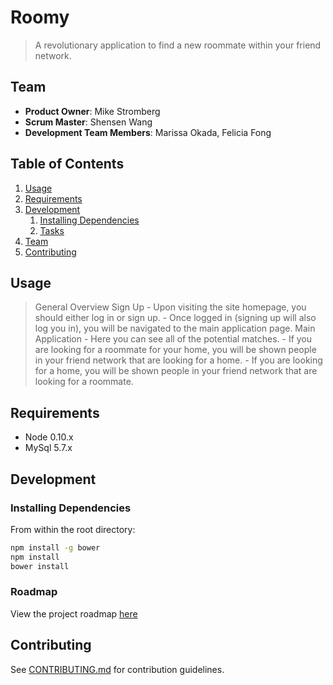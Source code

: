 # Roomy

> A revolutionary application to find a new roommate within your friend network.

## Team

  - __Product Owner__: Mike Stromberg
  - __Scrum Master__: Shensen Wang
  - __Development Team Members__: Marissa Okada, Felicia Fong

## Table of Contents

1. [Usage](#Usage)
1. [Requirements](#requirements)
1. [Development](#development)
    1. [Installing Dependencies](#installing-dependencies)
    1. [Tasks](#tasks)
1. [Team](#team)
1. [Contributing](#contributing)

## Usage

> General Overview
  > Sign Up
    - Upon visiting the site homepage, you should either log in or sign up.
    - Once logged in (signing up will also log you in), you will be navigated to the main application page.
  > Main Application
    - Here you can see all of the potential matches.
    - If you are looking for a roommate for your home, you will be shown people in your friend network that are looking for a home.
    - If you are looking for a home, you will be shown people in your friend network that are looking for a roommate.

## Requirements
  - Node 0.10.x
  - MySql 5.7.x

## Development

### Installing Dependencies

From within the root directory:

```sh
npm install -g bower
npm install
bower install
```

### Roadmap

View the project roadmap [here](LINK_TO_PROJECT_ISSUES)


## Contributing

See [CONTRIBUTING.md](CONTRIBUTING.md) for contribution guidelines.
